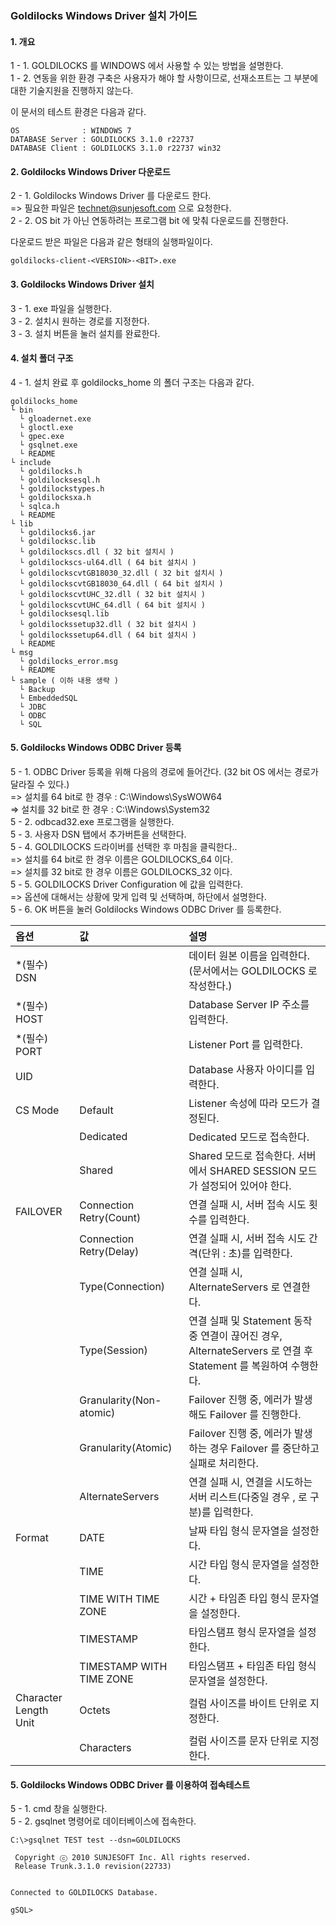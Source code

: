 ### Goldilocks Windows Driver 설치 가이드

#### 1. 개요

1 - 1. GOLDILOCKS 를 WINDOWS 에서 사용할 수 있는 방법을 설명한다.<br/>
1 - 2. 연동을 위한 환경 구축은 사용자가 해야 할 사항이므로, 선재소프트는 그 부분에 대한 기술지원을 진행하지 않는다.


이 문서의 테스트 환경은 다음과 같다.


    OS              : WINDOWS 7
    DATABASE Server : GOLDILOCKS 3.1.0 r22737
    DATABASE Client : GOLDILOCKS 3.1.0 r22737 win32


#### 2. Goldilocks Windows Driver 다운로드

2 - 1. Goldilocks Windows Driver 를 다운로드 한다.<br/>
=> 필요한 파일은 technet@sunjesoft.com 으로 요청한다.<br/>
2 - 2. OS bit 가 아닌 연동하려는 프로그램 bit 에 맞춰 다운로드를 진행한다.<br/>

다운로드 받은 파일은 다음과 같은 형태의 실행파일이다.<br/>


    goldilocks-client-<VERSION>-<BIT>.exe


#### 3. Goldilocks Windows Driver 설치

3 - 1. exe 파일을 실행한다.<br/>
3 - 2. 설치시 원하는 경로를 지정한다.<br/>
3 - 3. 설치 버튼을 눌러 설치를 완료한다.<br/>

#### 4. 설치 폴더 구조

4 - 1. 설치 완료 후 goldilocks_home 의 폴더 구조는 다음과 같다.<br/>


    goldilocks_home
    └ bin
      └ gloadernet.exe
      └ gloctl.exe
      └ gpec.exe
      └ gsqlnet.exe
      └ README
    └ include
      └ goldilocks.h
      └ goldilocksesql.h
      └ goldilockstypes.h
      └ goldilocksxa.h
      └ sqlca.h
      └ README
    └ lib
      └ goldilocks6.jar
      └ goldilocksc.lib
      └ goldilockscs.dll ( 32 bit 설치시 )
      └ goldilockscs-ul64.dll ( 64 bit 설치시 )
      └ goldilockscvtGB18030_32.dll ( 32 bit 설치시 )
      └ goldilockscvtGB18030_64.dll ( 64 bit 설치시 )
      └ goldilockscvtUHC_32.dll ( 32 bit 설치시 )
      └ goldilockscvtUHC_64.dll ( 64 bit 설치시 )
      └ goldilocksesql.lib
      └ goldilockssetup32.dll ( 32 bit 설치시 )
      └ goldilockssetup64.dll ( 64 bit 설치시 )
      └ README
    └ msg
      └ goldilocks_error.msg
      └ README
    └ sample ( 이하 내용 생략 )
      └ Backup
      └ EmbeddedSQL
      └ JDBC
      └ ODBC
      └ SQL

#### 5. Goldilocks Windows ODBC Driver 등록

5 - 1. ODBC Driver 등록을 위해 다음의 경로에 들어간다. (32 bit OS 에서는 경로가 달라질 수 있다.)<br/>
=> 설치를 64 bit로 한 경우 : C:\Windows\SysWOW64<br/>
=> 설치를 32 bit로 한 경우 : C:\Windows\System32<br/>
5 - 2. odbcad32.exe 프로그램을 실행한다.<br/>
5 - 3. 사용자 DSN 탭에서 추가버튼을 선택한다.<br/>
5 - 4. GOLDILOCKS 드라이버를 선택한 후 마침을 클릭한다..<br/>
=> 설치를 64 bit로 한 경우 이름은 GOLDILOCKS_64 이다.<br/>
=> 설치를 32 bit로 한 경우 이름은 GOLDILOCKS_32 이다.<br/>
5 - 5. GOLDILOCKS Driver Configuration 에 값을 입력한다.<br/>
=> 옵션에 대해서는 상황에 맞게 입력 및 선택하며, 하단에서 설명한다.<br/>
5 - 6. OK 버튼을 눌러 Goldilocks Windows ODBC Driver 를 등록한다.
<br/>

| 옵션 | 값 | 설명 |
|:--  |:-- |:-- |
|*(필수) DSN         ||데이터 원본 이름을 입력한다.(문서에서는 GOLDILOCKS 로 작성한다.)|
|*(필수) HOST        ||Database Server IP 주소를 입력한다.|
|*(필수) PORT        ||Listener Port 를 입력한다.|
|UID         ||Database 사용자 아이디를 입력한다.|
|CS Mode     |Default|Listener 속성에 따라 모드가 결정된다.|
|            |Dedicated|Dedicated 모드로 접속한다.|
|            |Shared|Shared 모드로 접속한다. 서버에서 SHARED SESSION 모드가 설정되어 있어야 한다.|
|FAILOVER|Connection Retry(Count)|연결 실패 시, 서버 접속 시도 횟수를 입력한다.|
|        |Connection Retry(Delay)|연결 실패 시, 서버 접속 시도 간격(단위 : 초)를 입력한다.|
|        |Type(Connection)|연결 실패 시, AlternateServers 로 연결한다.|
|        |Type(Session)   |연결 실패 및 Statement 동작 중 연결이 끊어진 경우, AlternateServers 로 연결 후 Statement 를 복원하여 수행한다.|
|        |Granularity(Non-atomic)|Failover 진행 중, 에러가 발생해도 Failover 를 진행한다.|
|        |Granularity(Atomic) | Failover 진행 중, 에러가 발생하는 경우 Failover 를 중단하고 실패로 처리한다.|
|        |AlternateServers| 연결 실패 시, 연결을 시도하는 서버 리스트(다중일 경우 , 로 구분)를 입력한다.|
|Format  |DATE|날짜 타입 형식 문자열을 설정한다.|
|        |TIME|시간 타입 형식 문자열을 설정한다.|
|        |TIME WITH TIME ZONE|시간 + 타임존 타입 형식 문자열을 설정한다.|
|        |TIMESTAMP|타임스탬프 형식 문자열을 설정한다.|
|        |TIMESTAMP WITH TIME ZONE|타임스탬프 + 타임존 타입 형식 문자열을 설정한다.|
|Character Length Unit|Octets|컬럼 사이즈를 바이트 단위로 지정한다.|
|       |Characters|컬럼 사이즈를 문자 단위로 지정한다.|


#### 5. Goldilocks Windows ODBC Driver 를 이용하여 접속테스트

5 - 1. cmd 창을 실행한다.<br/>
5 - 2. gsqlnet 명령어로 데이터베이스에 접속한다.


    C:\>gsqlnet TEST test --dsn=GOLDILOCKS

     Copyright ⓒ 2010 SUNJESOFT Inc. All rights reserved.
     Release Trunk.3.1.0 revision(22733)


    Connected to GOLDILOCKS Database.

    gSQL>

